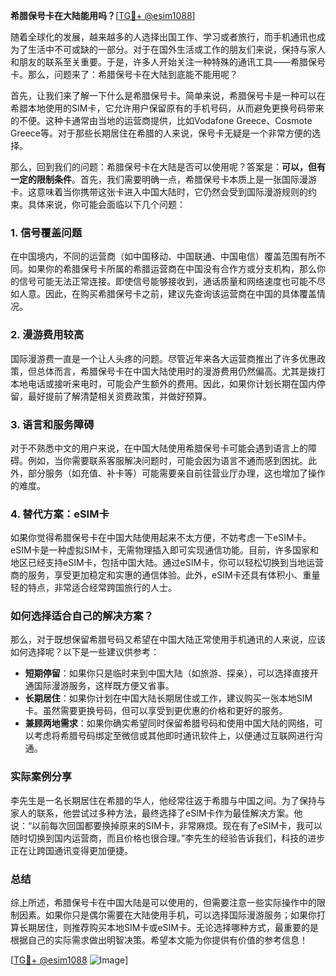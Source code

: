 **希腊保号卡在大陆能用吗？**[[TG💪+ @esim1088](https://t.me/s/esim1088)]

随着全球化的发展，越来越多的人选择出国工作、学习或者旅行，而手机通讯也成为了生活中不可或缺的一部分。对于在国外生活或工作的朋友们来说，保持与家人和朋友的联系至关重要。于是，许多人开始关注一种特殊的通讯工具——希腊保号卡。那么，问题来了：希腊保号卡在大陆到底能不能用呢？

首先，让我们来了解一下什么是希腊保号卡。简单来说，希腊保号卡是一种可以在希腊本地使用的SIM卡，它允许用户保留原有的手机号码，从而避免更换号码带来的不便。这种卡通常由当地的运营商提供，比如Vodafone Greece、Cosmote Greece等。对于那些长期居住在希腊的人来说，保号卡无疑是一个非常方便的选择。

那么，回到我们的问题：希腊保号卡在大陆是否可以使用呢？答案是：**可以，但有一定的限制条件**。首先，我们需要明确一点，希腊保号卡本质上是一张国际漫游卡。这意味着当你携带这张卡进入中国大陆时，它仍然会受到国际漫游规则的约束。具体来说，你可能会面临以下几个问题：

### 1. **信号覆盖问题**
   在中国境内，不同的运营商（如中国移动、中国联通、中国电信）覆盖范围有所不同。如果你的希腊保号卡所属的希腊运营商在中国没有合作方或分支机构，那么你的信号可能无法正常连接。即使信号能够接收到，通话质量和网络速度也可能不尽如人意。因此，在购买希腊保号卡之前，建议先查询该运营商在中国的具体覆盖情况。

### 2. **漫游费用较高**
   国际漫游费一直是一个让人头疼的问题。尽管近年来各大运营商推出了许多优惠政策，但总体而言，希腊保号卡在中国大陆使用时的漫游费用仍然偏高。尤其是拨打本地电话或接听来电时，可能会产生额外的费用。因此，如果你计划长期在国内停留，最好提前了解清楚相关资费政策，并做好预算。

### 3. **语言和服务障碍**
   对于不熟悉中文的用户来说，在中国大陆使用希腊保号卡可能会遇到语言上的障碍。例如，当你需要联系客服解决问题时，可能会因为语言不通而感到困扰。此外，部分服务（如充值、补卡等）可能需要亲自前往营业厅办理，这也增加了操作的难度。

### 4. **替代方案：eSIM卡**
   如果你觉得希腊保号卡在中国大陆使用起来不太方便，不妨考虑一下eSIM卡。eSIM卡是一种虚拟SIM卡，无需物理插入即可实现通信功能。目前，许多国家和地区已经支持eSIM卡，包括中国大陆。通过eSIM卡，你可以轻松切换到当地运营商的服务，享受更加稳定和实惠的通信体验。此外，eSIM卡还具有体积小、重量轻的特点，非常适合经常跨国旅行的人士。

### 如何选择适合自己的解决方案？
   那么，对于既想保留希腊号码又希望在中国大陆正常使用手机通讯的人来说，应该如何选择呢？以下是一些建议供参考：

   - **短期停留**：如果你只是临时来到中国大陆（如旅游、探亲），可以选择直接开通国际漫游服务，这样既方便又省事。
   - **长期居住**：如果你计划在中国大陆长期居住或工作，建议购买一张本地SIM卡。虽然需要更换号码，但可以享受到更优惠的价格和更好的服务。
   - **兼顾两地需求**：如果你确实希望同时保留希腊号码和使用中国大陆的网络，可以考虑将希腊号码绑定至微信或其他即时通讯软件上，以便通过互联网进行沟通。

### 实际案例分享
   李先生是一名长期居住在希腊的华人，他经常往返于希腊与中国之间。为了保持与家人的联系，他尝试过多种方法，最终选择了eSIM卡作为最佳解决方案。他说：“以前每次回国都要换掉原来的SIM卡，非常麻烦。现在有了eSIM卡，我可以随时切换到国内运营商，而且价格也很合理。”李先生的经验告诉我们，科技的进步正在让跨国通讯变得更加便捷。

### 总结
   综上所述，希腊保号卡在中国大陆是可以使用的，但需要注意一些实际操作中的限制因素。如果你只是偶尔需要在大陆使用手机，可以选择国际漫游服务；如果你打算长期居住，则推荐购买本地SIM卡或eSIM卡。无论选择哪种方式，最重要的是根据自己的实际需求做出明智决策。希望本文能为你提供有价值的参考信息！

[[TG💪+ @esim1088](https://t.me/s/esim1088) ![Image](https://i.postimg.cc/4NQfJmqS/Snipaste-2025-05-13-00-14-12.png)]